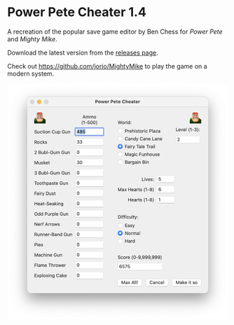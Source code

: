 # Power Pete Cheater 1.4
A recreation of the popular save game editor by Ben Chess for _Power Pete_ and _Mighty Mike_.

Download the latest version from the [releases page](https://github.com/cyco/power-pete-cheater/releases/tag/1.4).

Check out https://github.com/jorio/MightyMike to play the game on a modern system.

![A screenshot of the beautiful editor in action](screenshot.png)
